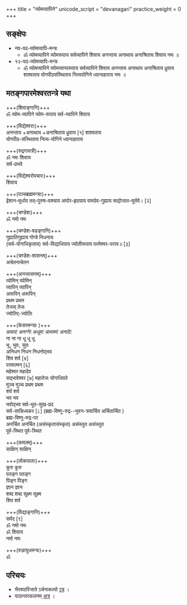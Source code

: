 +++
title = "व्योमव्यापिने"
unicode_script = "devanagari"
practice_weight = 0
+++

## सङ्क्षेपः
- नव-पद-व्योमव्यापि-मन्त्रः 
  - ॐ व्योमव्यापिने व्योमरूपाय सर्वव्यापिने शिवाय अनन्ताय अनाथाय अनाश्रिताय शिवाय नमः ॥
- १२-पद-व्योमव्यापि-मन्त्रः 
  - ॐ व्योमव्यापिने व्योमव्याप्यरूपाय सर्वव्यापिने शिवाय अनन्ताय अनाथाय अनाश्रिताय ध्रुवाय शाश्वताय योगपीठसंस्थिताय नित्ययोगिने ध्यानाहाराय नमः ॥

## मतङ्गपारमेश्वरतन्त्रे यथा
+++(शिवाङ्गानि)+++  
ॐ व्योम-व्यापिने व्योम-रूपाय सर्व-व्यापिने शिवाय 

+++(विद्येश्वराः)+++  
अनन्ताय +अनाथाय +अनाश्रिताय ध्रुवाय \[१\] शाश्वताय    
योगपीठ-संस्थिताय नित्य-योगिने ध्यानाहाराय

+++(रुद्रगायत्री)+++  
ॐ नमः शिवाय  
सर्व-प्रभवे 

+++(विद्येश्वरोपचारः)+++  
शिवाय  

+++(पञ्चब्रह्ममन्त्राः)+++  
ईशान-मूर्धाय तत्-पुरुष-वक्त्राय अघोर-हृदयाय वामदेव-गुह्याय सद्योजात-मूर्तये। \[२\]  

+++(चण्डेशः)+++  
ॐ नमो नमः 

+++(चण्डेश-षडङ्गानि)+++  
गुह्यातिगुह्याय गोप्त्रे निधनाय  
(सर्व-योगाधिकृताय) सर्व-विद्याधिपाय ज्योतीरूपाय परमेश्वर-पराय॥ \[३\]  

+++(चण्डेश-शासनम्)+++  
अचेतनाचेतन  

+++(अनन्तासनम्)+++  
व्योमिन् व्योमिन्  
व्यापिन् व्यापिन्  
अरूपिन् अरूपिन्  
प्रथम प्रथम  
तेजस् तेजः  
ज्योतिर्-ज्योतिः

+++(केसरमन्त्राः  )+++  
अरूप! अनग्ने! अधूम! अभस्म! अनादे!  
ना ना ना धू धू धू  
भूः, भुवः, सुवः  
अनिधन निधन निधनोद्भव  
शिव शर्व \[४\]  
परमात्मन् \[६\]  
महेश्वर महादेव  
सद्भावेश्वर \[७\] महातेजः योगाधिपते  
मुञ्च मुञ्च
प्रथम प्रथम  
शर्व शर्व  
भव भव  
भवोद्भव
सर्व-भूत-सुख-प्रद  
सर्व-सान्निध्यकर \[८\]
(ब्रह्म-विष्णु-रुद्र--भुवन-त्रयार्चित अर्चितार्चित )  
ब्रह्म-विष्णु-रुद्र-पर  
अनर्चित अनर्चित
(असंस्कृतासंस्कृत) असंस्तुत असंस्तुत  
पूर्व-स्थित पूर्व-स्थित  

+++(कमलम्)+++  
साक्षिन् साक्षिन्  

+++(लोकपालाः)+++  
कुरु कुरु  
पतङ्ग पतङ्ग  
पिङ्ग पिङ्ग  
ज्ञान ज्ञान  
शब्द शब्द
सूक्ष्म सूक्ष्म  
शिव शर्व 

+++(विद्याङ्गानि)+++  
सर्वद \[९\]  
ॐ नमो नमः  
ॐ शिवाय  
नमो नमः

+++(वज्रायुधमन्त्रः)+++  
ॐ

## परिचयः
- भैरवपारिजाते ऽर्चनाकल्पो [ऽत्र](http://www.kamakotimandali.com/blog/index.php?p=1027&more=1&c=1&tb=1&pb=1) ।
- पाठान्तरकलनम् [अत्र](https://manasataramgini.wordpress.com/2008/02/10/the-vyomavyapin-mantra/) । 

